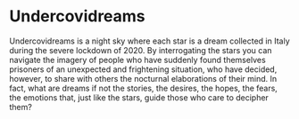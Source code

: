 # Undercovidreams

Undercovidreams is a night sky where each star is a dream collected in
Italy during the severe lockdown of 2020. By interrogating the stars
you can navigate the imagery of people who have suddenly found
themselves prisoners of an unexpected and frightening situation, who
have decided, however, to share with others the nocturnal elaborations
of their mind. In fact, what are dreams if not the stories, the
desires, the hopes, the fears, the emotions that, just like the stars,
guide those who care to decipher them?

